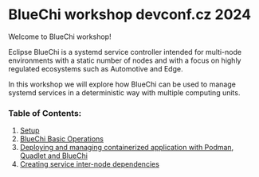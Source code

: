 # BlueChi workshop devconf.cz 2024

Welcome to BlueChi workshop!

Eclipse BlueChi is a systemd service controller intended for multi-node environments with a static number of nodes and with a focus on highly regulated ecosystems such as Automotive and Edge.

In this workshop we will explore how BlueChi can be used to manage systemd services in a deterministic way with multiple computing units.

### Table of Contents:
1. [Setup](1.SETUP.md)
2. [BlueChi Basic Operations](2.BASIC_OPERATIONS.md)
3. [Deploying and managing containerized application with Podman, Quadlet and BlueChi](3.DEPLOY_APPLICATION.md)
4. [Creating service inter-node dependencies](4.INTER-NODE_DEPENDENCIES.md)
